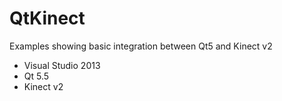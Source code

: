 # QtKinect
Examples showing basic integration between Qt5 and Kinect v2

* Visual Studio 2013
* Qt 5.5
* Kinect v2
